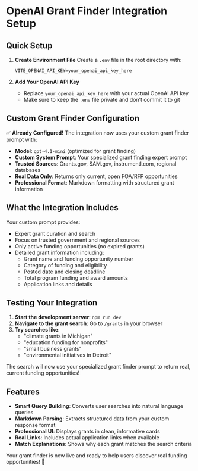 # OpenAI Grant Finder Integration Setup

## Quick Setup

1. **Create Environment File**
   Create a `.env` file in the root directory with:
   ```
   VITE_OPENAI_API_KEY=your_openai_api_key_here
   ```

2. **Add Your OpenAI API Key**
   - Replace `your_openai_api_key_here` with your actual OpenAI API key
   - Make sure to keep the `.env` file private and don't commit it to git

## Custom Grant Finder Configuration

✅ **Already Configured!** The integration now uses your custom grant finder prompt with:

- **Model**: `gpt-4.1-mini` (optimized for grant finding)
- **Custom System Prompt**: Your specialized grant finding expert prompt
- **Trusted Sources**: Grants.gov, SAM.gov, instrumentl.com, regional databases
- **Real Data Only**: Returns only current, open FOA/RFP opportunities
- **Professional Format**: Markdown formatting with structured grant information

## What the Integration Includes

Your custom prompt provides:
- Expert grant curation and search
- Focus on trusted government and regional sources
- Only active funding opportunities (no expired grants)
- Detailed grant information including:
  - Grant name and funding opportunity number
  - Category of funding and eligibility
  - Posted date and closing deadline
  - Total program funding and award amounts
  - Application links and details

## Testing Your Integration

1. **Start the development server**: `npm run dev`
2. **Navigate to the grant search**: Go to `/grants` in your browser
3. **Try searches like**:
   - "climate grants in Michigan"
   - "education funding for nonprofits"
   - "small business grants"
   - "environmental initiatives in Detroit"

The search will now use your specialized grant finder prompt to return real, current funding opportunities!

## Features

- **Smart Query Building**: Converts user searches into natural language queries
- **Markdown Parsing**: Extracts structured data from your custom response format
- **Professional UI**: Displays grants in clean, informative cards
- **Real Links**: Includes actual application links when available
- **Match Explanations**: Shows why each grant matches the search criteria

Your grant finder is now live and ready to help users discover real funding opportunities! 🎉 